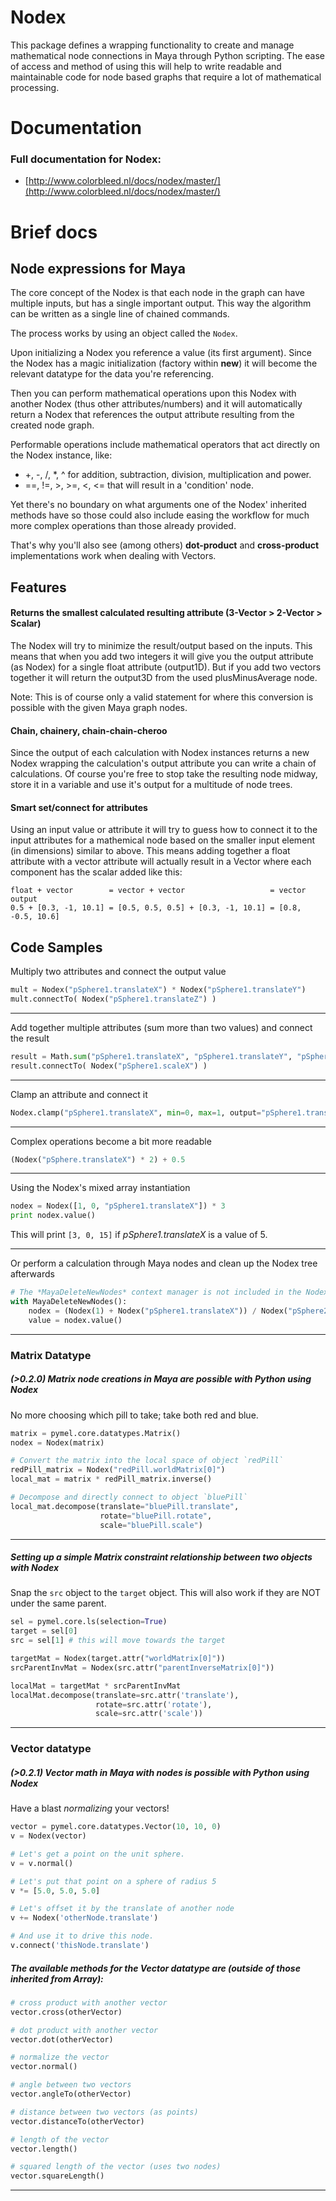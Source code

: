 # Nodex

This package defines a wrapping functionality to create and manage mathematical
node connections in Maya through Python scripting. The ease of access and method of using this
will help to write readable and maintainable code for node based graphs that require
a lot of mathematical processing.


# Documentation

### Full documentation for Nodex:

- [http://www.colorbleed.nl/docs/nodex/master/](http://www.colorbleed.nl/docs/nodex/master/)

# Brief docs

## Node expressions for Maya

The core concept of the Nodex is that each node in the graph can have multiple inputs, but has a
single important output. This way the algorithm can be written as a single line of chained commands.

The process works by using an object called the ``Nodex``.

Upon initializing a Nodex you reference a value (its first argument). Since the Nodex has a magic initialization 
(factory within __new__) it will become the relevant datatype for the data you're referencing.

Then you can perform mathematical operations upon this Nodex with another
Nodex (thus other attributes/numbers) and it will automatically return a Nodex that references
the output attribute resulting from the created node graph.

Performable operations include mathematical operators that act directly on the Nodex instance, like:

- +, -, /, *, ^ for addition, subtraction, division, multiplication and power.
- ==, !=, >, >=, <, <= that will result in a 'condition' node.

Yet there's no boundary on what arguments one of the Nodex' inherited methods have so those could also
include easing the workflow for much more complex operations than those already provided.

That's why you'll also see (among others) **dot-product** and **cross-product** implementations work when dealing with
Vectors.

## Features


#### Returns the smallest calculated resulting attribute (3-Vector > 2-Vector > Scalar)

The Nodex will try to minimize the result/output based on the inputs. This means that when
you add two integers it will give you the output attribute (as Nodex) for a single float
attribute (output1D). But if you add two vectors together it will return the output3D from the
used plusMinusAverage node.

Note: This is of course only a valid statement for where this conversion is possible with the given
      Maya graph nodes.

#### Chain, chainery, chain-chain-cheroo

Since the output of each calculation with Nodex instances returns a new Nodex wrapping the calculation's output
attribute you can write a chain of calculations. Of course you're free to stop take the resulting node midway, store
it in a variable and use it's output for a multitude of node trees.

#### Smart set/connect for attributes

Using an input value or attribute it will try to guess how to connect it to the input attributes
for a mathemical node based on the smaller input element (in dimensions) similar to above.
This means adding together a float attribute with a vector attribute will actually result in
a Vector where each component has the scalar added like this:

    float + vector        = vector + vector                   = vector output
    0.5 + [0.3, -1, 10.1] = [0.5, 0.5, 0.5] + [0.3, -1, 10.1] = [0.8, -0.5, 10.6]


## Code Samples

Multiply two attributes and connect the output value

```python
mult = Nodex("pSphere1.translateX") * Nodex("pSphere1.translateY")
mult.connectTo( Nodex("pSphere1.translateZ") )
```

---

Add together multiple attributes (sum more than two values) and connect the result

```python
result = Math.sum("pSphere1.translateX", "pSphere1.translateY", "pSphere1.translateZ", 1.0)
result.connectTo( Nodex("pSphere1.scaleX") )
```

---

Clamp an attribute and connect it

```python
Nodex.clamp("pSphere1.translateX", min=0, max=1, output="pSphere1.translateY")
```

---

Complex operations become a bit more readable

```python
(Nodex("pSphere.translateX") * 2) + 0.5
```

---

Using the Nodex's mixed array instantiation

```python
nodex = Nodex([1, 0, "pSphere1.translateX"]) * 3
print nodex.value()
```

This will print `[3, 0, 15]` if *pSphere1.translateX* is a value of 5.

---

Or perform a calculation through Maya nodes and clean up the Nodex tree afterwards

```python
# The *MayaDeleteNewNodes* context manager is not included in the Nodex package but should be trivial to implement
with MayaDeleteNewNodes():
    nodex = (Nodex(1) + Nodex("pSphere1.translateX")) / Nodex("pSphere2.translateY")
    value = nodex.value()
```

---

### Matrix Datatype

##### (>0.2.0) Matrix node creations in Maya are possible with Python using Nodex

No more choosing which pill to take; take both red and blue.

```python
matrix = pymel.core.datatypes.Matrix()
nodex = Nodex(matrix)

# Convert the matrix into the local space of object `redPill`
redPill_matrix = Nodex("redPill.worldMatrix[0]")
local_mat = matrix * redPill_matrix.inverse()

# Decompose and directly connect to object `bluePill`
local_mat.decompose(translate="bluePill.translate",
                    rotate="bluePill.rotate",
                    scale="bluePill.scale")
```

---

##### Setting up a simple *Matrix constraint* relationship between two objects with Nodex

Snap the `src` object to the `target` object. 
This will also work if they are NOT under the same parent.

```python
sel = pymel.core.ls(selection=True)
target = sel[0]
src = sel[1] # this will move towards the target

targetMat = Nodex(target.attr("worldMatrix[0]"))
srcParentInvMat = Nodex(src.attr("parentInverseMatrix[0]"))

localMat = targetMat * srcParentInvMat
localMat.decompose(translate=src.attr('translate'), 
                   rotate=src.attr('rotate'),
                   scale=src.attr('scale'))
```
---

### Vector datatype

##### (>0.2.1) Vector math in Maya with nodes is possible with Python using Nodex

Have a blast *normalizing* your vectors!

```python
vector = pymel.core.datatypes.Vector(10, 10, 0)
v = Nodex(vector)

# Let's get a point on the unit sphere.
v = v.normal()

# Let's put that point on a sphere of radius 5
v *= [5.0, 5.0, 5.0]

# Let's offset it by the translate of another node
v += Nodex('otherNode.translate')

# And use it to drive this node.
v.connect('thisNode.translate')
```

##### The available methods for the Vector datatype are (outside of those inherited from Array):

```python
# cross product with another vector
vector.cross(otherVector) 

# dot product with another vector
vector.dot(otherVector) 

# normalize the vector
vector.normal()

# angle between two vectors
vector.angleTo(otherVector)

# distance between two vectors (as points)
vector.distanceTo(otherVector)

# length of the vector
vector.length()

# squared length of the vector (uses two nodes)
vector.squareLength()
```

---